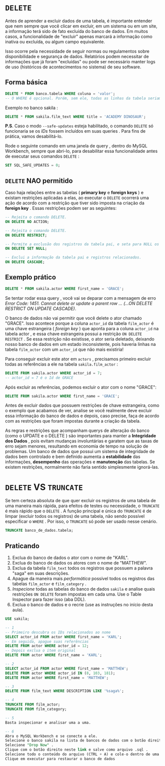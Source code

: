 # `DELETE`
Antes de aprender a excluir dados de uma tabela, é importante entender que nem sempre que você clicar em excluir, em um sistema ou em um site, a informação terá sido de fato excluída do banco de dados. Em muitos casos, a funcionalidade de "excluir" apenas marcará a informação como inativa ou excluída, ou algum campo equivalente.

Isso ocorre pela necessidade de seguir normas ou regulamentos sobre disponibilidade e segurança de dados. Relatórios podem necessitar de informações que já foram "excluídas" ou pode ser necessário manter logs de uso (históricos de acontecimentos no sistema) de seu software.


## Forma básica
```sql
DELETE * FROM banco.tabela WHERE coluna = 'valor';
-- O WHERE é opcional. Porém, sem ele, todas as linhas da tabela seriam excluídas.
```

Exemplo no banco sakila :
```sql
DELETE * FROM sakila.film_text WHERE title = 'ACADEMY DINOSAUR';
```
**P.S**. Caso o modo `--safe-updates` esteja habilitado, o comando `DELETE` só funcionaria se os *IDs* fossem incluídos em suas queries . Para fins de prática, vamos desabilitá-lo.

Rode o seguinte comando em uma janela de query , dentro do MySQL Workbench, sempre que abri-lo, para desabilitar essa funcionalidade antes de executar seus comandos `DELETE` :
```sql
SET SQL_SAFE_UPDATES = 0;
```


## `DELETE` NAO permitido
Caso haja relações entre as tabelas ( **primary key** e **foreign keys** ) e existam restrições aplicadas a elas, ao executar o `DELETE` ocorrerá uma ação de acordo com a restrição que tiver sido imposta na criação da **foreign key** . Essas restrições podem ser as seguintes:
```sql
-- Rejeita o comando DELETE.
ON DELETE NO ACTION;

-- Rejeita o comando DELETE.
ON DELETE RESTRICT;

-- Permite a exclusão dos registros da tabela pai, e seta para NULL os registros da tabela filho.
ON DELETE SET NULL;

-- Exclui a informação da tabela pai e registros relacionados.
ON DELETE CASCADE;
```


## Exemplo prático
```sql
DELETE * FROM sakila.actor WHERE first_name = 'GRACE';
```
Se tentar rodar essa query , você vai se deparar com a mensagem de erro *Error Code: 1451. Cannot delete or update a parent row ... (...ON DELETE RESTRICT ON UPDATE CASCADE)*.

O banco de dados não vai permitir que você delete o ator chamado "GRACE". Isso acontece porque a coluna `actor_id` da tabela `film_actor` é uma chave estrangeira ( *foreign key* ) que aponta para a coluna `actor_id` na tabela actor , e essa chave estrangeira possui a restrição `ON DELETE RESTRICT` . Se essa restrição não existisse, o ator seria deletado, deixando nosso banco de dados em um estado inconsistente, pois haveria linhas na tabela `film_actor` com um `actor_id` que não mais existiria!

Para conseguir excluir este ator em `actors` , precisamos primeiro excluir todas as referências a ele na tabela `sakila.film_actor` :
```sql
DELETE FROM sakila.actor WHERE actor_id = 7;
-- actor_id = 7 é o Id de GRACE
```

Após excluir as referências, podemos excluir o ator com o nome "GRACE":
```sql
DELETE FROM sakila.actor WHERE first_name = 'GRACE';
```

Antes de excluir dados que possuem restrições de chave estrangeira, como o exemplo que acabamos de ver, analise se você realmente deve excluir essa informação do banco de dados e depois, caso precise, faça de acordo com as restrições que foram impostas durante a criação da tabela.

As regras e restrições que acompanham querys de alteração do banco (como o UPDATE e o DELETE ) são importantes para manter a **Integridade dos Dados** , pois evitam mudanças involuntárias e garatem que as taxas de erro sejam menores, resultando em economia de tempo na solução de problemas. Um banco de dados que possui um sistema de integridade de dados bem controlado e bem definido aumenta a **estabilidade** das informações, **desempenho** das operações e **manutenção** das tabelas. Se existem restrições, normalmente não faria sentido simplesmente ignorá-las.


# `DELETE` VS `TRUNCATE`
Se tem certeza absoluta de que quer excluir os registros de uma tabela de uma maneira mais rápida, para efeitos de testes ou necessidade, o `TRUNCATE` é mais rápido que o `DELETE` . A função principal e única do `TRUNCATE` é de limpar (excluir todos os registros) de uma tabela, não sendo possível especificar o `WHERE` . Por isso, o `TRUNCATE` só pode ser usado nesse cenário.
```sql
TRUNCATE banco_de_dados.tabela;
```


## Praticando
1. Exclua do banco de dados o ator com o nome de "KARL".
2. Exclua do banco de dados os atores com o nome de "MATTHEW".
3. Exclua da tabela `film_text` todos os registros que possuem a palavra "saga" em suas descrições.
4. Apague da maneira mais *performática* possível todos os registros das tabelas `film_actor` e `film_category` .
5. *Inspecione* todas as tabelas do banco de dados `sakila` e analise quais restrições `ON DELETE` foram impostas em cada uma. Use o Table Inspector para fazer isso (aba DDL).
6. Exclua o banco de dados e o recrie (use as instruções no início desta aula).
```sql
USE sakila;

-- 1
-- Primeiro descubra os IDs relacionados ao nome
SELECT actor_id FROM actor WHERE first_name = 'KARL';
-- Em seguida, apague suas referências
DELETE FROM actor WHERE actor_id = 12;
-- Depois exclua o item original
DELETE FROM actor WHERE first_name = 'KARL';

-- 2
SELECT actor_id FROM actor WHERE first_name = 'MATTHEW';
DELETE FROM actor WHERE actor_id IN (8, 103, 181);
DELETE FROM actor WHERE first_name = 'MATTHEW';

-- 3
DELETE FROM film_text WHERE DESCRIPTION LIKE '%saga%';

-- 4
TRUNCATE FROM film_actor;
TRUNCATE FROM film_category;

-- 5
Basta inspecionar e analisar uma a uma.

-- 6
Abra o MySQL Workbench e se conecte a ele.
Selecione o banco sakila na lista de bancos de dados com o botão direito e clique em " Drop Schema ".
Selecione "Drop Now" .
Clique com o botão direito neste link e salve como arquivo .sql .
Selecione todo o conteúdo do arquivo (CTRL + A) e cole-o dentro de uma janela de nova query no MySQL Workbench .
Clique em executar para restaurar o banco de dados
```
